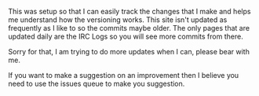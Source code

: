 This was setup so that I can easily track the changes that I make and helps me understand how the versioning works.  This site isn't updated as frequently as I like to so the commits maybe older. The only pages that are updated daily are the IRC Logs so you will see more commits from there.


Sorry for that, I am trying to do more updates when I can, please bear with me.

If you want to make a suggestion on an improvement then I believe you need to use the issues queue to make you suggestion.

